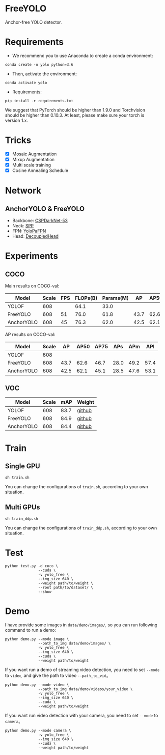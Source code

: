 # FreeYOLO
Anchor-free YOLO detector.

# Requirements
- We recommend you to use Anaconda to create a conda environment:
```Shell
conda create -n yolo python=3.6
```

- Then, activate the environment:
```Shell
conda activate yolo
```

- Requirements:
```Shell
pip install -r requirements.txt 
```

We suggest that PyTorch should be higher than 1.9.0 and Torchvision should be higher than 0.10.3. 
At least, please make sure your torch is version 1.x.

# Tricks
- [x] Mosaic Augmentation
- [x] Mixup Augmentation
- [x] Multi scale training
- [x] Cosine Annealing Schedule

# Network
## AnchorYOLO & FreeYOLO
- Backbone: [CSPDarkNet-53](https://github.com/yjh0410/FreeYOLO/blob/master/models/backbone/cspdarknet.py)
- Neck: [SPP](https://github.com/yjh0410/FreeYOLO/blob/master/models/neck/spp.py)
- FPN: [YoloPaFPN](https://github.com/yjh0410/FreeYOLO/blob/master/models/neck/yolopafpn.py)
- Head: [DecoupledHead](https://github.com/yjh0410/FreeYOLO/blob/master/models/head/decoupled_head.py)

# Experiments
## COCO

Main results on COCO-val:

| Model        |  Scale  |  FPS  |  FLOPs(B)  |  Params(M) |  AP  |  AP50  |  Weight  |
|--------------|---------|-------|------------|------------|------|--------|----------|
| YOLOF        |  608    |       |   64.1     |    33.0    |      |        | [github] |
| FreeYOLO     |  608    |  51   |   76.0     |    61.8    | 43.7 |  62.6  | [github](https://github.com/yjh0410/FreeYOLO/releases/download/weight/yolo_free_43.7_62.6.pth) |
| AnchorYOLO   |  608    |  45   |   76.3     |    62.0    | 42.5 |  62.1  | [github](https://github.com/yjh0410/FreeYOLO/releases/download/weight/yolo_anchor_42.5_62.1.pth) |

AP results on COCO-val:

| Model        |  Scale  |  AP  |  AP50  |  AP75  |  APs  |  APm  |  APl  |
|--------------|---------|------|--------|--------|-------|-------|-------|
| YOLOF        |  608    |      |        |        |       |       |       |
| FreeYOLO     |  608    | 43.7 |  62.6  |  46.7  |  28.0 |  49.2 | 57.4  |
| AnchorYOLO   |  608    | 42.5 |  62.1  |  45.1  |  28.5 |  47.6 | 53.1  |

## VOC

| Model        |  Scale  |  mAP  |  Weight  |
|--------------|---------|-------|----------|
| YOLOF        |  608    |  83.7 | [github](https://github.com/yjh0410/FreeYOLO/releases/download/weight/yolof_83.7.pth) |
| FreeYOLO     |  608    |  84.9 | [github](https://github.com/yjh0410/FreeYOLO/releases/download/weight/yolo_free_84.9.pth) |
| AnchorYOLO   |  608    |  84.4 | [github](https://github.com/yjh0410/FreeYOLO/releases/download/weight/yolo_anchor_84.4.pth) |

# Train
## Single GPU
```Shell
sh train.sh
```

You can change the configurations of `train.sh`, according to your own situation.

## Multi GPUs
```Shell
sh train_ddp.sh
```

You can change the configurations of `train_ddp.sh`, according to your own situation.

# Test
```Shell
python test.py -d coco \
               --cuda \
               -v yolo_free \
               --img_size 640 \
               --weight path/to/weight \
               --root path/to/dataset/ \
               --show
```

# Demo
I have provide some images in `data/demo/images/`, so you can run following command to run a demo:

```Shell
python demo.py --mode image \
               --path_to_img data/demo/images/ \
               -v yolo_free \
               --img_size 640 \
               --cuda \
               --weight path/to/weight
```

If you want run a demo of streaming video detection, you need to set `--mode` to `video`, and give the path to video `--path_to_vid`。

```Shell
python demo.py --mode video \
               --path_to_img data/demo/videos/your_video \
               -v yolo_free \
               --img_size 640 \
               --cuda \
               --weight path/to/weight
```

If you want run video detection with your camera, you need to set `--mode` to `camera`。

```Shell
python demo.py --mode camera \
               -v yolo_free \
               --img_size 640 \
               --cuda \
               --weight path/to/weight
```
